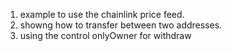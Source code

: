 1. example to use the chainlink price feed.
2. showng how to transfer between two addresses. 
3. using the control onlyOwner for withdraw
